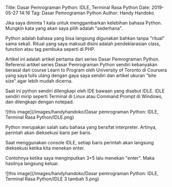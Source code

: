 Title: Dasar Pemrograman Python: IDLE, Terminal Rasa Python
Date: 2019-05-27 14:16
Tag: Dasar Pemrograman Python
Author: Handy Handoko

Jika saya diminta 1 kata untuk menggambarkan kelebihan bahasa Python. Mungkin kata yang akan saya pilih adalah "sederhana".



Python adalah bahasa yang bisa langsung digunakan bahkan tanpa "ritual" sama sekali. Ritual yang saya maksud disini adalah pendeklarasian class, function atau tag pembuka seperti di PHP.



Artikel ini adalah artikel pertama dari series Dasar Pemrograman Python. Referensi artikel series Dasar Pemrograman Python sendiri kebanyakan berasal dari course Learn to Program oleh University of Toronto di Coursera yang saya tulis ulang dengan gaya saya sendiri dan artikel ukuran "bite size" agar lebih mudah dicerna.



Saat ini python sendiri dilengkapi oleh IDE bawaan yang disebut IDLE. IDLE sendiri mirip seperti Terminal di Linux atau Command Prompt di Windows, dan dilengkapi dengan notepad.


![this image](/images/handyhandoko/Dasar pemrograman Python: IDLE, Terminal Rasa Python/IDLE.png)




Python merupakan salah satu bahasa yang bersifat interpreter. Artinya, perintah akan dieksekusi baris per baris.



Saat menggunakan console IDLE, setiap baris perintah akan langsung dieksekusi ketika kita menekan enter.



Contohnya ketika saya menginputkan 3+5 lalu menekan "enter". Maka hasilnya langsung keluar.


![this image](/images/handyhandoko/Dasar pemrograman Python: IDLE, Terminal Rasa Python/IDLE 3 tambah 5.png)








